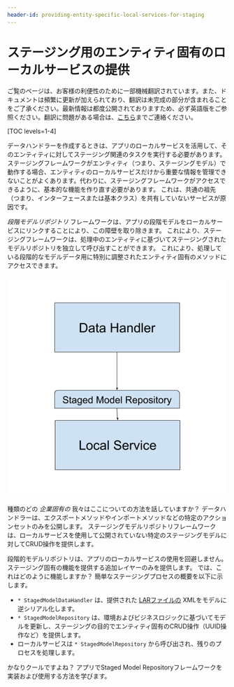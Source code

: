 ```yaml
---
header-id: providing-entity-specific-local-services-for-staging
---
```


# ステージング用のエンティティ固有のローカルサービスの提供

<p class="alert alert-info"><span class="wysiwyg-color-blue120">ご覧のページは、お客様の利便性のために一部機械翻訳されています。また、ドキュメントは頻繁に更新が加えられており、翻訳は未完成の部分が含まれることをご了承ください。最新情報は都度公開されておりますため、必ず英語版をご参照ください。翻訳に問題がある場合は、<a href="mailto:support-content-jp@liferay.com">こちら</a>までご連絡ください。</span></p>

[TOC levels=1-4]

データハンドラーを作成するときは、アプリのローカルサービスを活用して、そのエンティティに対してステージング関連のタスクを実行する必要があります。 ステージングフレームワークがエンティティ（つまり、ステージングモデル）で動作する場合、エンティティのローカルサービスだけから重要な情報を管理できないことがよくあります。代わりに、ステージングフレームワークがアクセスできるように、基本的な機能を作り直す必要があります。 これは、共通の祖先（つまり、インターフェースまたは基本クラス）を共有していないサービスが原因です。

*段階モデルリポジトリ* フレームワークは、アプリの段階モデルをローカルサービスにリンクすることにより、この障壁を取り除きます。 これにより、ステージングフレームワークは、処理中のエンティティに基づいてステージングされたモデルリポジトリを独立して呼び出すことができます。 これにより、処理している段階的なモデルデータ用に特別に調整されたエンティティ固有のメソッドにアクセスできます。

![図1：ステージングされたモデルリポジトリは、ローカルサービスにステージング固有の機能レイヤーを提供します。](../../../images/staged-model-repository.png)

種類のどの *企業固有の* 我々はここについての方法を話していますか？ データハンドラーは、エクスポートメソッドやインポートメソッドなどの特定のアクションセットのみを公開します。 ステージングモデルリポジトリフレームワークは、ローカルサービスを使用して公開されていない特定のステージングモデルに対してCRUD操作を提供します。

段階的モデルリポジトリは、アプリのローカルサービスの使用を回避しません。 ステージング固有の機能を提供する追加レイヤーのみを提供します。 では、これはどのように機能しますか？ 簡単なステージングプロセスの概要を以下に示します。

  - `* StagedModelDataHandler` は、提供された [LARファイルの](/docs/7-1/tutorials/-/knowledge_base/t/understanding-data-handlers#liferay-archive-lar-file) XMLをモデルに逆シリアル化します。
  - `* StagedModelRepository` は、環境およびビジネスロジックに基づいてモデルを更新し、ステージングの目的でエンティティ固有のCRUD操作（UUID操作など）を提供します。
  - ローカルサービスは `* StagedModelRepository` から呼び出され、残りのプロセスを処理します。

かなりクールですよね？ アプリでStaged Model Repositoryフレームワークを実装および使用する方法を学びます。
